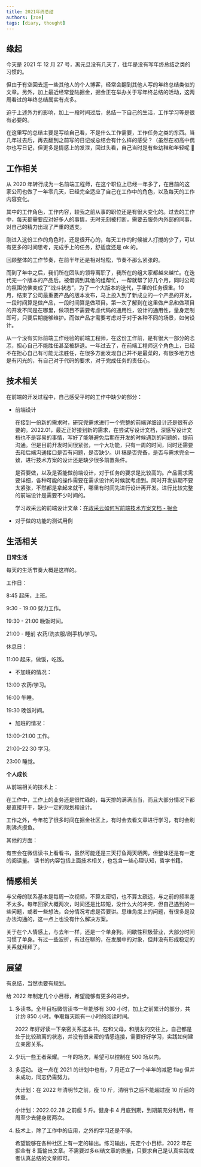 ```yaml
---
title: 2021年终总结
authors: [zoe]
tags: [diary, thought]
---
```


## 缘起

今天是 2021 年 12 月 27 号，离元旦没有几天了，往年是没有写年终总结之类的习惯的。

但由于有空回去逛一些其他人的个人博客，经常会翻到其他人写的年终总结类似的文章。另外，加上最近经常登陆掘金，掘金正在举办关于写年终总结的活动，这两周看过的年终总结属实有点多。

迫于上述外力的影响，加上一段时间过后，总结一下自己的生活，工作学习等是很有必要的。

在这里写的总结主要是写给自己看，不是什么工作需要，工作任务之类的东西。当几年过去后，再去翻到之前写的日记或总结会有什么样的感受？（虽然在初高中偶尔也写日记，但更多是情感上的发泄，回过头看，自己当时是有些幼稚和年轻呢 🎈

<!--truncate-->

## 工作相关

从 2020 年转行成为一名前端工程师，在这个职位上已经一年多了，在目前的这家公司也做了一年零几天，已经完全适应了自己在工作中的角色，以及每天的工作内容变化。

其中的工作角色，工作内容，较我之前从事的职位还是有很大变化的。过去的工作中，每天都需要应对好多人的事情，无时无刻被打断，需要去服务内外部的同事，对自己的精力出现了严重的透支。

刚进入这份工作的角色时，还是很开心的，每天工作的时候被人打搅的少了，可以有更多的时间思考，完成手上的任务，舒适度还是 ok 的。

回顾整体的工作节奏，在前半年还是相对轻松，节奏不那么紧张的。

而到了年中之后，我们所在团队的领导离职了，我所在的组大家都越来越忙。在迭代完一个版本的产品后。被借调到其他的组帮忙，一帮就帮了好几个月，同时公司的氛围仿佛变成了“战斗状态”，为了一个大版本的迭代，手里的任务很重。10 月，结束了公司最重要产品的版本发布，马上投入到了新成立的一个产品的开发，一段时间算是做产品，一段时间算是做项目。第一次了解到在这里做产品和做项目的开发不同是在哪里，做项目不需要考虑代码的通用性，设计的通用性，量身定制即可，只要后期能够维护。而做产品才需要考虑对于对于各种不同的场景，如何设计。

从一个没有实际前端工作经验的前端工程师，在这份工作前，是有很大一部分的忐忑，担心自己不能胜任甚至被辞退。一年过去了，在前端工程师这个角色上，已经不在担心自己有可能无法胜任，在很多方面发现自己并不是最菜的，有很多地方也是有闪光的，有自己对于代码的要求，对于完成任务的责任心。

## 技术相关

在前端的开发过程中，自己感受平时的工作中缺少的部分：

- 前端设计

  在接到一份新的需求时，研究完需求进行一个完整的前端详细设计还是很有必要的。2022.01，最近正好接到新的需求，在尝试写设计文档，深感写设计文档也不是容易的事情，写好了能够避免后期在开发的时候遇到的问题的，提前沟通。但是目前开发时间很紧张，一个大功能，只有一周的时间，同时还需要去和后端沟通接口是否有问题，是否缺少。UI 稿是否完备，是否与需求完全一致，进行技术方案的设计还是缺少很多前置条件。

  是否要做，以及是否能做前端设计，对于任务的要求是比较高的。产品需求需要详细，各种可能的操作需要在需求设计的时候就考虑到。同时开发排期不要太紧张，不然都是拿起来就干，哪里有时间先进行设计再开发。进行比较完整的前端设计是需要不少时间的。

  学习政采云的前端设计文章：[在政采云如何写前端技术方案文档 - 掘金](https://juejin.cn/post/7041713124210114567)

- 对于做的功能的测试用例

## 生活相关

**日常生活**

每天的生活节奏大概是这样的。

工作日：

8:45 起床，上班。

9:30 - 19:00 努力工作。

19:30 - 21:00 晚饭时间。

21:00 - 睡前 农药/洗衣服/刷手机/学习。

休息日：

11:00 起床，做饭，吃饭。

- 不加班的情况：

13:00 农药/学习。

16:00 午睡。

19:30 晚饭时间。

- 加班的情况：

13:00-21:00 工作。

21:00-22:30 学习。

23:00 睡觉。

**个人成长**

从前端相关的技术上：

在工作中，工作上的业务还是很忙碌的，每天排的满满当当，而且大部分情况下都是直接开干，缺少一定的规划和设计。

工作之外，今年花了很多时间在掘金社区上，有时会去看文章进行学习，有时会刷刷沸点摸鱼。

其他的方面：

有空会在微信读书上看看书，虽然可能还是三天打鱼两天晒网，但整体还是有一定的阅读量。 读书的内容包括上面技术相关，也包含一些心理认知，哲学书籍。

## 情感相关

与父母的联系基本是每周一次视频，不算太密切，也不算太疏远，与之前的频率差不太多。每年回家大概两次，时间还是比较短，没什么大的冲突，但自己遇到的一些问题，或者一些想法，会分情况考虑是否要讲。思维角度上的问题，有很多是没办法沟通的，这一点上也没有什么解决方案。

关于在个人情感上，与去年一样，还是一个单身狗。间歇性积极营业，大部分时间习惯了单身。有过一些波折，有过在聊的，在发展中的对象，但并没有形成稳定的关系就拜拜了。

## 展望

有总结，当然也要有规划。

给 2022 年制定几个小目标，希望能够有更多的进步。

1. 多读书。全年目标微信读书一年能够有 300 小时，加上之前累计的部分，共计约 850 小时。争取每天能有一小时的阅读时间。

   2022 年好好读一下亲密关系这本书，在和父母，和朋友的交往上，自己都是处于比较疏离的状态，并没有很亲密的情感连接，需要好好学习，实践如何建立亲密关系。

2. 少玩一些王者荣耀。一年的场次，希望可以控制在 500 场以内。

3. 多运动。 这一点在 2021 的计划中也有，7 月还立了一个半年的减肥 flag 但并未成功，同志仍需努力。

   大计划：在 2022 年清明节之前，瘦 10 斤，清明节之后不能超过瘦 10 斤后的体重。

   小计划：2022.02.28 之前瘦 5 斤。健身卡 4 月底到期，到期前充分利用，每周至少去健身房两次。

4. 技术上，除了工作中的应用，之外的学习还是不够。

   希望能够在各种社区上有一定的输出。练习输出，先定个小目标，2022 年在掘金有 8 篇输出文章。不需要过多纠结文章的质量，只要求自己是认真实践或者认真总结的文章即可。
